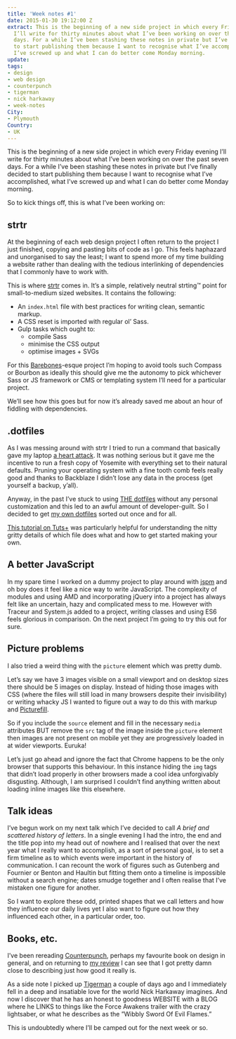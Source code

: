 ```yaml
---
title: 'Week notes #1'
date: 2015-01-30 19:12:00 Z
extract: This is the beginning of a new side project in which every Friday evening
  I’ll write for thirty minutes about what I’ve been working on over the past seven
  days. For a while I’ve been stashing these notes in private but I’ve finally decided
  to start publishing them because I want to recognise what I’ve accomplished, what
  I’ve screwed up and what I can do better come Monday morning.
update: 
tags:
- design
- web design
- counterpunch
- tigerman
- nick harkaway
- week-notes
City:
- Plymouth
Country:
- UK
---
```


This is the beginning of a new side project in which every Friday evening I’ll write for thirty minutes about what I’ve been working on over the past seven days. For a while I’ve been stashing these notes in private but I’ve finally decided to start publishing them because I want to recognise what I’ve accomplished, what I’ve screwed up and what I can do better come Monday morning.

So to kick things off, this is what I’ve been working on:

## strtr

At the beginning of each web design project I often return to the project I just finished, copying and pasting bits of code as I go. This feels haphazard and unorganised to say the least; I want to spend more of my time building a website rather than dealing with the tedious interlinking of dependencies that I commonly have to work with.

This is where [strtr](https://github.com/robinrendle/strtr) comes in. It’s a simple, relatively neutral strting™ point for small-to-medium sized websites. It contains the following: 

- An `index.html` file with best practices for writing clean, semantic markup.
- A CSS reset is imported with regular ol’ Sass.
- Gulp tasks which ought to:
	- compile Sass
	- minimise the CSS output
	- optimise images + SVGs

For this [Barebones](https://github.com/paulrobertlloyd/barebones)-esque project I’m hoping to avoid tools such Compass or Bourbon as ideally this should give me the autonomy to pick whichever Sass or JS framework or CMS or templating system I’ll need for a particular project.

We’ll see how this goes but for now it’s already saved me about an hour of fiddling with dependencies.

## .dotfiles

As I was messing around with strtr I tried to run a command that basically gave my laptop [a heart attack](https://twitter.com/robinrendle/status/560113019251077120). It was nothing serious but it gave me the incentive to run a fresh copy of Yosemite with everything set to their natural defaults. Pruning your operating system with a fine tooth comb feels really good and thanks to Backblaze I didn’t lose any data in the process (get yourself a backup, y’all).

Anyway, in the past I’ve stuck to using [THE dotfiles](https://github.com/mathiasbynens/dotfiles) without any personal customization and this led to an awful amount of developer-guilt. So I decided to get [my own dotfiles](https://github.com/robinrendle/dotfiles) sorted out once and for all.  

[This tutorial on Tuts+](http://code.tutsplus.com/tutorials/setting-up-a-mac-dev-machine-from-zero-to-hero-with-dotfiles--net-35449) was particularly helpful for understanding the nitty gritty details of which file does what and how to get started making your own. 

## A better JavaScript

In my spare time I worked on a dummy project to play around with [jspm](http://jspm.io/) and oh boy does it feel like a nice way to write JavaScript. The complexity of modules and using AMD and incorporating jQuery into a project has always felt like an uncertain, hazy and complicated mess to me. However with Traceur and System.js added to a project, writing classes and using ES6 feels glorious in comparison. On the next project I’m going to try this out for sure.

## Picture problems

I also tried a weird thing with the `picture` element which was pretty dumb. 

Let’s say we have 3 images visible on a small viewport and on desktop sizes there should be 5 images on display. Instead of hiding those images with CSS (where the files will still load in many browsers despite their invisibility) or writing whacky JS I wanted to figure out a way to do this with markup and [Picturefill](https://github.com/scottjehl/picturefill). 

So if you include the `source` element and fill in the necessary `media` attributes BUT remove the `src` tag of the image inside the `picture` element then images are not present on mobile yet they are progressively loaded in at wider viewports. Euruka! 

Let’s just go ahead and ignore the fact that Chrome happens to be the only browser that supports this behaviour. In this instance hiding the `img` tags that didn’t load properly in other browsers made a cool idea unforgivably disgusting. Although, I am surprised I couldn’t find anything written about loading inline images like this elsewhere.


## Talk ideas

I’ve begun work on my next talk which I’ve decided to call *A brief and scattered history of letters*. In a single evening I had the intro, the end and the title pop into my head out of nowhere and I realised that over the next year what I really want to accomplish, as a sort of personal goal, is to set a firm timeline as to which events were important in the history of communication. I can recount the work of figures such as Gutenberg and Fournier or Benton and Haultin but fitting them onto a timeline is impossible without a search engine; dates smudge together and I often realise that I’ve mistaken one figure for another. 

So I want to explore these odd, printed shapes that we call letters and how they influence our daily lives yet I also want to figure out how they influenced each other, in a particular order, too.

## Books, etc.

I’ve been rereading [Counterpunch](https://hyphenpress.co.uk/products/books/978-0-907259-42-8), perhaps my favourite book on design in general, and on returning to [my review](http://robinrendle.com/reading/counterpunch/) I can see that I got pretty damn close to describing just how good it really is.

As a side note I picked up [Tigerman](http://www.nickharkaway.com/books/tigerman/) a couple of days ago and I immediately fell in a deep and insatiable love for the world Nick Harkaway imagines. And now I discover that he has an honest to goodness WEBSITE with a BLOG where he LINKS to things like the Force Awakens trailer with the crazy lightsaber, or what he describes as the ”Wibbly Sword Of Evil Flames.” 

This is undoubtedly where I’ll be camped out for the next week or so. 
